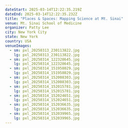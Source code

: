 ```yaml
---
dateStart: 2025-03-14T12:22:35.219Z
dateEnd: 2025-03-14T12:22:35.232Z
title: "Places & Spaces: Mapping Science at Mt. Sinai"
venue: Mt. Sinai School of Medicine
organizer: Patty Lee
city: New York City
state: New York
country: USA
venueImages:
  - sm: pxl_20250313_230113822.jpg
    lg: pxl_20250313_230113822.jpg
  - sm: pxl_20250314_122328645.jpg
    lg: pxl_20250314_122328645.jpg
  - sm: pxl_20250314_151958029.jpg
    lg: pxl_20250314_151958029.jpg
  - sm: pxl_20250314_152008303.jpg
    lg: pxl_20250314_152008303.jpg
  - sm: pxl_20250314_152015781.jpg
    lg: pxl_20250314_152015781.jpg
  - sm: pxl_20250314_152024651.jpg
    lg: pxl_20250314_152024651.jpg
  - sm: pxl_20250314_152036635.jpg
    lg: pxl_20250314_152036635.jpg
  - sm: pxl_20250314_152039965.jpg
    lg: pxl_20250314_152039965.jpg
---
```


